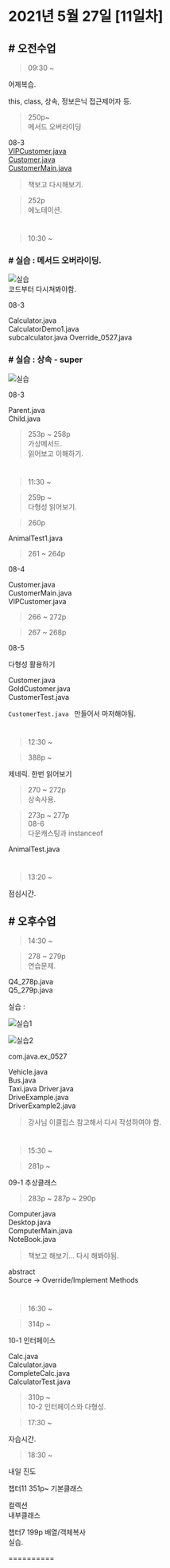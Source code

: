 # 2021년 5월 27일 [11일차]

## # 오전수업

> 09:30 ~

어제복습.  

this, class, 상속, 정보은닉 접근제어자 등.



> 250p~  
> 메서드 오버라이딩  

08-3   
[VIPCustomer.java](https://github.com/SungWoo0315/eclipse/blob/main/eclipse-workspace/Java_basic_sw/src/com/java/chapter8_3_0527/VIPCustomer.java)    
[Customer.java](https://github.com/SungWoo0315/eclipse/blob/main/eclipse-workspace/Java_basic_sw/src/com/java/chapter8_3_0527/Customer.java)    
[CustomerMain.java](https://github.com/SungWoo0315/eclipse/blob/main/eclipse-workspace/Java_basic_sw/src/com/java/chapter8_3_0527/CustomerMain.java)  
> 책보고 다시해보기.

> 252p  
> 에노테이션.  




#

> 10:30 ~

### # 실습 : 메서드 오버라이딩.
![실습](https://github.com/SungWoo0315/study-repository/blob/main/image-save/20210527%201041.png)  
코드부터 다시쳐봐야함.

08-3

Calculator.java  
CalculatorDemo1.java  
subcalculator.java
Override_0527.java  



### # 실습 : 상속 - super  
![실습](https://github.com/SungWoo0315/study-repository/blob/main/image-save/20210527%201052.png)  

08-3

Parent.java  
Child.java  


> 253p ~ 258p  
> 가상메서드.  
> 읽어보고 이해하기.  

#  
> 11:30 ~

> 259p ~  
> 다형성 읽어보기.


> 260p  

AnimalTest1.java  


> 261 ~ 264p

08-4  

Customer.java  
CustomerMain.java  
VIPCustomer.java  


> 266 ~ 272p


> 267 ~ 268p  

08-5  

다형성 활용하기  

Customer.java  
GoldCustomer.java  
CustomerTest.java  

`CustomerTest.java ` 만들어서 마저해야됨.


#  
> 12:30 ~


> 388p ~

제네릭. 한번 읽어보기  


> 270 ~ 272p  
상속사용.



> 273p ~ 277p  
08-6  
다운캐스팅과 instanceof  

AnimalTest.java  

#  
> 13:20 ~

점심시간.

## # 오후수업

> 14:30 ~

> 278 ~ 279p  
연습문제.

Q4_278p.java  
Q5_279p.java  


실습 :

![실습1](https://github.com/SungWoo0315/study-repository/blob/main/image-save/20210527%201454.png)

![실습2](https://github.com/SungWoo0315/study-repository/blob/main/image-save/20210527%201522.png)

com.java.ex_0527

Vehicle.java  
Bus.java  
Taxi.java
Driver.java  
DriveExample.java  
DriverExample2.java  

> 강사님 이클립스 참고해서 다시 작성하여야 함.  

#
> 15:30 ~

> 281p ~   

09-1 추상클래스  

> 283p  ~ 287p ~ 290p

Computer.java  
Desktop.java  
ComputerMain.java  
NoteBook.java  
> 책보고 해보기... 다시 해봐야됨.


abstract  
Source -> Override/Implement Methods  



#
> 16:30 ~

> 314p ~  

10-1 인터페이스  

Calc.java  
Calculator.java  
CompleteCalc.java  
CalculatorTest.java  



> 310p ~  
> 10-2 인터페이스와 다형성.  









> 17:30 ~

자습시간.


> 18:30 ~

내일 진도  

챕터11 351p~ 기본클래스

컬렉션  
내부클래스  

챕터7 199p 배열/객체복사  
실습.  

==========
